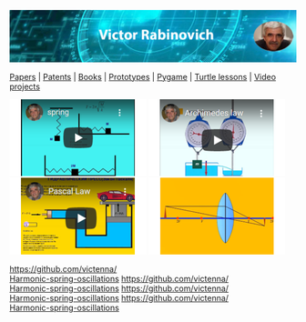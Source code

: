![Header Image](https://raw.githubusercontent.com/victenna/vrabinovich/main/Images/Header.png)

[Papers](papers.md) | [Patents](patents.md) | [Books](books.md) | [Prototypes](prototypes.md) | [Pygame](pygame.md) | [Turtle lessons](turtle_lessons.md) | [Video projects](video_projects.md)

[![Pygame cover](https://raw.githubusercontent.com/victenna/vrabinovich/main/Pygame/pg1.png)](https://gumlet.tv/watch/676585ee2fbe90b354c5d973/)
[![Pygame cover](https://raw.githubusercontent.com/victenna/vrabinovich/main/Pygame/pg2.png)](https://gumlet.tv/watch/676585ee8f5e80dcc0a4caec/)
[![Pygame cover](https://raw.githubusercontent.com/victenna/vrabinovich/main/Pygame/pg3.png)](https://gumlet.tv/watch/676585ee8f5e80dcc0a4cae6/)
[![Pygame cover](https://raw.githubusercontent.com/victenna/vrabinovich/main/Pygame/pg4.png)](https://gumlet.tv/watch/676585eea080a6ad16f6270e/)

[https://github.com/victenna/<br>Harmonic-spring-oscillations](https://github.com/victenna/Harmonic-spring-oscillations)
[https://github.com/victenna/<br>Harmonic-spring-oscillations](https://github.com/victenna/Harmonic-spring-oscillations)
[https://github.com/victenna/<br>Harmonic-spring-oscillations](https://github.com/victenna/Harmonic-spring-oscillations)
[https://github.com/victenna/<br>Harmonic-spring-oscillations](https://github.com/victenna/Harmonic-spring-oscillations)





